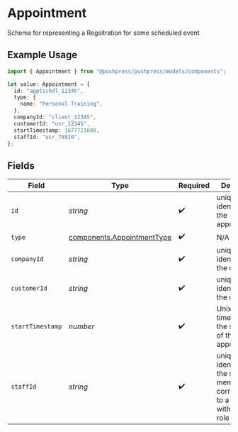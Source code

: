 # Appointment

Schema for representing a Regsitration for some scheduled event

## Example Usage

```typescript
import { Appointment } from "@pushpress/pushpress/models/components";

let value: Appointment = {
  id: "apptschdl_12345",
  type: {
    name: "Personal Training",
  },
  companyId: "client_12345",
  customerId: "usr_12345",
  startTimestamp: 1677721600,
  staffId: "usr_78910",
};
```

## Fields

| Field                                                                                 | Type                                                                                  | Required                                                                              | Description                                                                           |
| ------------------------------------------------------------------------------------- | ------------------------------------------------------------------------------------- | ------------------------------------------------------------------------------------- | ------------------------------------------------------------------------------------- |
| `id`                                                                                  | *string*                                                                              | :heavy_check_mark:                                                                    | unique identifier for the appointment                                                 |
| `type`                                                                                | [components.AppointmentType](../../models/components/appointmenttype.md)              | :heavy_check_mark:                                                                    | N/A                                                                                   |
| `companyId`                                                                           | *string*                                                                              | :heavy_check_mark:                                                                    | unique identifier for the company                                                     |
| `customerId`                                                                          | *string*                                                                              | :heavy_check_mark:                                                                    | unique identifier for the customer                                                    |
| `startTimestamp`                                                                      | *number*                                                                              | :heavy_check_mark:                                                                    | Unix timestamp for the start time of the appointment                                  |
| `staffId`                                                                             | *string*                                                                              | :heavy_check_mark:                                                                    | unique identifier for the staff member, corresponding to a customer with a staff role |